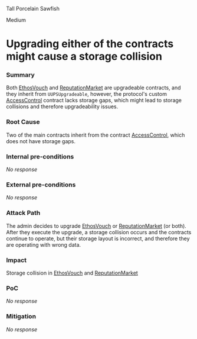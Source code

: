 Tall Porcelain Sawfish

Medium

# Upgrading either of the contracts might cause a storage collision

### Summary

Both [EthosVouch](https://github.com/sherlock-audit/2024-11-ethos-network-ii/blob/main/ethos/packages/contracts/contracts/EthosVouch.sol#L67) and [ReputationMarket](https://github.com/sherlock-audit/2024-11-ethos-network-ii/blob/main/ethos/packages/contracts/contracts/ReputationMarket.sol#L36) are upgradeable contracts, and they inherit from `UUPSUpgradeable`, however, the protocol's custom [AccessControl](https://github.com/sherlock-audit/2024-11-ethos-network-ii/blob/main/ethos/packages/contracts/contracts/utils/AccessControl.sol) contract lacks storage gaps, which might lead to storage collisions and therefore upgradeability issues.

### Root Cause

Two of the main contracts inherit from the contract [AccessControl](https://github.com/sherlock-audit/2024-11-ethos-network-ii/blob/main/ethos/packages/contracts/contracts/utils/AccessControl.sol), which does not have storage gaps.

### Internal pre-conditions

_No response_

### External pre-conditions

_No response_

### Attack Path

The admin decides to upgrade [EthosVouch](https://github.com/sherlock-audit/2024-11-ethos-network-ii/blob/main/ethos/packages/contracts/contracts/EthosVouch.sol) or [ReputationMarket](https://github.com/sherlock-audit/2024-11-ethos-network-ii/blob/main/ethos/packages/contracts/contracts/ReputationMarket.sol) (or both). After they execute the upgrade, a storage collision occurs and the contracts continue to operate, but their storage layout is incorrect, and therefore they are operating with wrong data.

### Impact

Storage collision in [EthosVouch](https://github.com/sherlock-audit/2024-11-ethos-network-ii/blob/main/ethos/packages/contracts/contracts/EthosVouch.sol) and [ReputationMarket](https://github.com/sherlock-audit/2024-11-ethos-network-ii/blob/main/ethos/packages/contracts/contracts/ReputationMarket.sol)

### PoC

_No response_

### Mitigation

_No response_